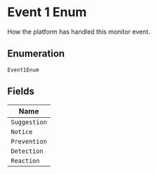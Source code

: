 
# Event 1 Enum

How the platform has handled this monitor event.

## Enumeration

`Event1Enum`

## Fields

| Name |
|  --- |
| `Suggestion` |
| `Notice` |
| `Prevention` |
| `Detection` |
| `Reaction` |

